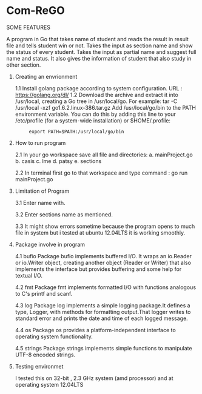 # Com-ReGO

SOME FEATURES

A program in Go that takes name of student and reads the result in result file and tells student win or not.
Takes the input as section name and show the status of every student.
Takes the input as partial name and suggest full name and status.
It also gives the information of student that also study in other section.



1. Creating an envrionment

	1.1	Install golang package according to system configuration. URL : https://golang.org/dl/
	1.2	Download the archive and extract it into /usr/local, creating a Go tree in /usr/local/go.
		 For example:
			tar -C /usr/local -xzf go1.6.2.linux-386.tar.gz
			Add /usr/local/go/bin to the PATH environment variable. 
			You can do this by adding this line to your /etc/profile (for a system-wide installation) or $HOME/.profile:

			export PATH=$PATH:/usr/local/go/bin

2. How to run program

	2.1	In your go workspace save all file and directories:
						    a. mainProject.go
						    b. casis
						    c. lme
						    d. patsy
						    e. sections

	2.2 	In terminal first go to that workspace and type command : go run mainProject.go


3. Limitation of Program

	3.1 	Enter name with.
	
	3.2 	Enter sections name as mentioned.
	
	3.3 	It might show errors sometime because the program opens to much file in system but i tested
		at ubuntu 12.04LTS it is working smoothly.

4. Package involve in program
	
	4.1 bufio	Package bufio implements buffered I/O. It wraps an io.Reader or io.Writer object,
			creating another object (Reader or Writer) that also implements the interface but 
			provides buffering and some help for textual I/O. 

	4.2 fmt		Package fmt implements formatted I/O with functions analogous to C's printf and scanf. 

	4.3 log		Package log implements a simple logging package.It defines a type, Logger, with methods 
			for formatting output.That logger writes to standard error and prints the date and time 
			of each logged message.

	4.4 os 		Package os provides a platform-independent interface to operating system functionality. 

	4.5 strings	Package strings implements simple functions to manipulate UTF-8 encoded strings. 

5. Testing environmet 

	I tested this on 32-bit , 2.3 GHz system (amd processor) and at operating system 12.04LTS
	
		

